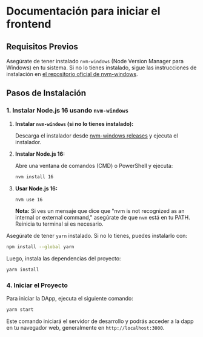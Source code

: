 
# Documentación para iniciar el frontend

## Requisitos Previos

Asegúrate de tener instalado `nvm-windows` (Node Version Manager para Windows) en tu sistema. Si no lo tienes instalado, sigue las instrucciones de instalación en [el repositorio oficial de nvm-windows](https://github.com/coreybutler/nvm-windows).

## Pasos de Instalación

### 1. Instalar Node.js 16 usando `nvm-windows`

1. **Instalar `nvm-windows` (si no lo tienes instalado):**

   Descarga el instalador desde [nvm-windows releases](https://github.com/coreybutler/nvm-windows/releases) y ejecuta el instalador.

2. **Instalar Node.js 16:**

   Abre una ventana de comandos (CMD) o PowerShell y ejecuta:

   ```bash
   nvm install 16
   ```

3. **Usar Node.js 16:**

   ```bash
   nvm use 16
   ```

   **Nota:** Si ves un mensaje que dice que "nvm is not recognized as an internal or external command," asegúrate de que `nvm` está en tu PATH. Reinicia tu terminal si es necesario.


Asegúrate de tener `yarn` instalado. Si no lo tienes, puedes instalarlo con:

```bash
npm install --global yarn
```

Luego, instala las dependencias del proyecto:

```bash
yarn install
```

### 4. Iniciar el Proyecto

Para iniciar la DApp, ejecuta el siguiente comando:

```bash
yarn start
```

Este comando iniciará el servidor de desarrollo y podrás acceder  a la dapp en tu navegador web, generalmente en `http://localhost:3000`.
 